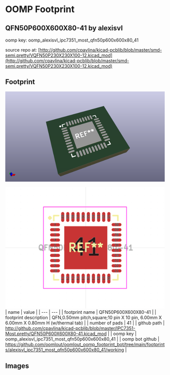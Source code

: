 # OOMP Footprint  
## QFN50P600X600X80-41  by alexisvl  
  
oomp key: oomp_alexisvl_ipc7351_most_qfn50p600x600x80_41  
  
source repo at: [http://github.com/cpavlina/kicad-pcblib/blob/master/smd-semi.pretty/VQFN50P230X230X100-12.kicad_mod](http://github.com/cpavlina/kicad-pcblib/blob/master/smd-semi.pretty/VQFN50P230X230X100-12.kicad_mod)  
## Footprint  
  
[![working_kicad_pcb_3d.png](working_kicad_pcb_3d_600.png)](working_kicad_pcb_3d.png)  
  
[![working.png](working_600.png)](working.png)  
| name | value | 
| --- | --- | 
| footprint name | QFN50P600X600X80-41 | 
| footprint description | QFN,0.50mm pitch,square;10 pin X 10 pin, 6.00mm X 6.00mm X 0.80mm H (w/thermal tab) | 
| number of pads | 41 | 
| github path | http://github.com/cpavlina/kicad-pcblib/blob/master/IPC7351-Most.pretty/QFN50P600X600X80-41.kicad_mod | 
| oomp key | oomp_alexisvl_ipc7351_most_qfn50p600x600x80_41 | 
| oomp bot github | https://github.com/oomlout/oomlout_oomp_footprint_bot/tree/main/footprints/alexisvl_ipc7351_most_qfn50p600x600x80_41/working | 
## Images  
